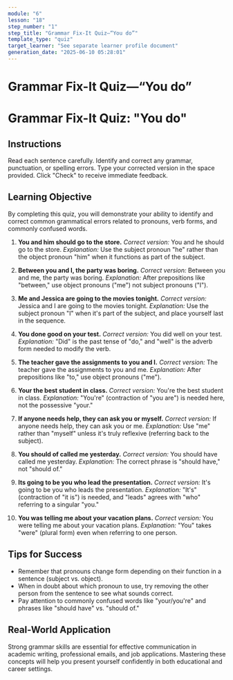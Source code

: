 ```yaml
---
module: "6"
lesson: "18"
step_number: "1"
step_title: "Grammar Fix-It Quiz—“You do”"
template_type: "quiz"
target_learner: "See separate learner profile document"
generation_date: "2025-06-10 05:28:01"
---
```


# Grammar Fix-It Quiz—“You do”

# Grammar Fix-It Quiz: "You do"

## Instructions
Read each sentence carefully. Identify and correct any grammar, punctuation, or spelling errors. Type your corrected version in the space provided. Click "Check" to receive immediate feedback.

## Learning Objective
By completing this quiz, you will demonstrate your ability to identify and correct common grammatical errors related to pronouns, verb forms, and commonly confused words.

1. **You and him should go to the store.**
   *Correct version:* You and he should go to the store.
   *Explanation:* Use the subject pronoun "he" rather than the object pronoun "him" when it functions as part of the subject.

2. **Between you and I, the party was boring.**
   *Correct version:* Between you and me, the party was boring.
   *Explanation:* After prepositions like "between," use object pronouns ("me") not subject pronouns ("I").

3. **Me and Jessica are going to the movies tonight.**
   *Correct version:* Jessica and I are going to the movies tonight.
   *Explanation:* Use the subject pronoun "I" when it's part of the subject, and place yourself last in the sequence.

4. **You done good on your test.**
   *Correct version:* You did well on your test.
   *Explanation:* "Did" is the past tense of "do," and "well" is the adverb form needed to modify the verb.

5. **The teacher gave the assignments to you and I.**
   *Correct version:* The teacher gave the assignments to you and me.
   *Explanation:* After prepositions like "to," use object pronouns ("me").

6. **Your the best student in class.**
   *Correct version:* You're the best student in class.
   *Explanation:* "You're" (contraction of "you are") is needed here, not the possessive "your."

7. **If anyone needs help, they can ask you or myself.**
   *Correct version:* If anyone needs help, they can ask you or me.
   *Explanation:* Use "me" rather than "myself" unless it's truly reflexive (referring back to the subject).

8. **You should of called me yesterday.**
   *Correct version:* You should have called me yesterday.
   *Explanation:* The correct phrase is "should have," not "should of."

9. **Its going to be you who lead the presentation.**
   *Correct version:* It's going to be you who leads the presentation.
   *Explanation:* "It's" (contraction of "it is") is needed, and "leads" agrees with "who" referring to a singular "you."

10. **You was telling me about your vacation plans.**
    *Correct version:* You were telling me about your vacation plans.
    *Explanation:* "You" takes "were" (plural form) even when referring to one person.

## Tips for Success
* Remember that pronouns change form depending on their function in a sentence (subject vs. object).
* When in doubt about which pronoun to use, try removing the other person from the sentence to see what sounds correct.
* Pay attention to commonly confused words like "your/you're" and phrases like "should have" vs. "should of."

## Real-World Application
Strong grammar skills are essential for effective communication in academic writing, professional emails, and job applications. Mastering these concepts will help you present yourself confidently in both educational and career settings.